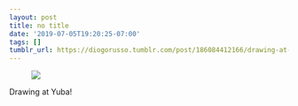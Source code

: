 ```yaml
---
layout: post
title: no title
date: '2019-07-05T19:20:25-07:00'
tags: []
tumblr_url: https://diogorusso.tumblr.com/post/186084412166/drawing-at-yuba
---
```

<figure class="tmblr-full" data-orig-height="960" data-orig-width="1280"><img src="https://66.media.tumblr.com/6321582c95c296427a5aec33bfe06421/4d9f0608a1e6471d-03/s640x960/71eda313b57ccfe211e8be1ce6c660c26b5ff935.jpg" data-orig-height="960" data-orig-width="1280" data-media-key="6321582c95c296427a5aec33bfe06421:4d9f0608a1e6471d-03"></figure>

Drawing at Yuba!
